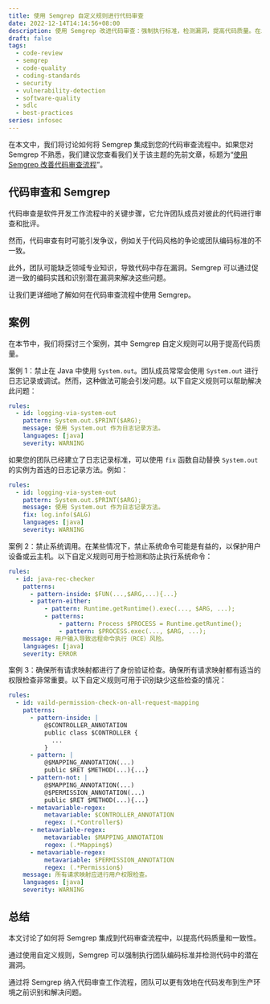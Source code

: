 ```yaml
---
title: 使用 Semgrep 自定义规则进行代码审查
date: 2022-12-14T14:14:56+08:00
description: 使用 Semgrep 改进代码审查：强制执行标准，检测漏洞，提高代码质量。在发布代码之前集成 Semgrep 以识别和解决问题。
draft: false
tags:
  - code-review
  - semgrep
  - code-quality
  - coding-standards
  - security
  - vulnerability-detection
  - software-quality
  - sdlc
  - best-practices
series: infosec
---
```

在本文中，我们将讨论如何将 Semgrep 集成到您的代码审查流程中。如果您对 Semgrep 不熟悉，我们建议您查看我们关于该主题的先前文章，标题为“[使用 Semgrep 改善代码审查流程](/zh/posts/improving-your-code-review-process-with-semgrep/)”。

## 代码审查和 Semgrep

代码审查是软件开发工作流程中的关键步骤，它允许团队成员对彼此的代码进行审查和批评。

然而，代码审查有时可能引发争议，例如关于代码风格的争论或团队编码标准的不一致。

此外，团队可能缺乏领域专业知识，导致代码中存在漏洞。Semgrep 可以通过促进一致的编码实践和识别潜在漏洞来解决这些问题。

让我们更详细地了解如何在代码审查流程中使用 Semgrep。

## 案例

在本节中，我们将探讨三个案例，其中 Semgrep 自定义规则可以用于提高代码质量。

案例 1：禁止在 Java 中使用 `System.out`。团队成员常常会使用 `System.out` 进行日志记录或调试。然而，这种做法可能会引发问题。以下自定义规则可以帮助解决此问题：

```yaml
rules:
  - id: logging-via-system-out
    pattern: System.out.$PRINT($ARG);
    message: 使用 System.out 作为日志记录方法。
    languages: [java]
    severity: WARNING
```

如果您的团队已经建立了日志记录标准，可以使用 `fix` 函数自动替换 `System.out` 的实例为首选的日志记录方法。例如：

```yaml
rules:
  - id: logging-via-system-out
    pattern: System.out.$PRINT($ARG);
    message: 使用 System.out 作为日志记录方法。
    fix: log.info($ALG)
    languages: [java]
    severity: WARNING
```

案例 2：禁止系统调用。在某些情况下，禁止系统命令可能是有益的，以保护用户设备或云主机。以下自定义规则可用于检测和防止执行系统命令：

```yaml
rules:
  - id: java-rec-checker
    patterns:
      - pattern-inside: $FUN(...,$ARG,...){...}
      - pattern-either:
          - pattern: Runtime.getRuntime().exec(..., $ARG, ...);
          - patterns:
              - pattern: Process $PROCESS = Runtime.getRuntime();
              - pattern: $PROCESS.exec(..., $ARG, ...);
    message: 用户输入导致远程命令执行（RCE）风险。
    languages: [java]
    severity: ERROR
```

案例 3：确保所有请求映射都进行了身份验证检查。确保所有请求映射都有适当的权限检查非常重要。以下自定义规则可用于识别缺少这些检查的情况：

```yaml
rules:
  - id: vaild-permission-check-on-all-request-mapping
    patterns:
      - pattern-inside: |
          @$CONTROLLER_ANNOTATION
          public class $CONTROLLER {
            ...
          }
      - pattern: |
          @$MAPPING_ANNOTATION(...)
          public $RET $METHOD(...){...}
      - pattern-not: |
          @$MAPPING_ANNOTATION(...)
          @$PERMISSION_ANNOTATION(...)
          public $RET $METHOD(...){...}
      - metavariable-regex:
          metavariable: $CONTROLLER_ANNOTATION
          regex: (.*Controller$)
      - metavariable-regex:
          metavariable: $MAPPING_ANNOTATION
          regex: (.*Mapping$)
      - metavariable-regex:
          metavariable: $PERMISSION_ANNOTATION
          regex: (.*Permission$)
    message: 所有请求映射应进行用户权限检查。
    languages: [java]
    severity: WARNING
```

## 总结

本文讨论了如何将 Semgrep 集成到代码审查流程中，以提高代码质量和一致性。

通过使用自定义规则，Semgrep 可以强制执行团队编码标准并检测代码中的潜在漏洞。

通过将 Semgrep 纳入代码审查工作流程，团队可以更有效地在代码发布到生产环境之前识别和解决问题。